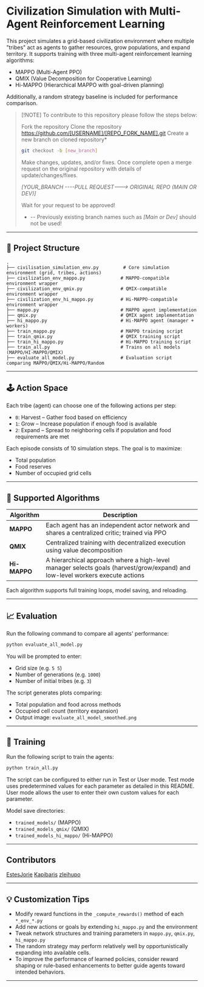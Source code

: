 
# Civilization Simulation with Multi-Agent Reinforcement Learning

This project simulates a grid-based civilization environment where multiple "tribes" act as agents to gather resources, grow populations, and expand territory. It supports training with three multi-agent reinforcement learning algorithms:

- MAPPO (Multi-Agent PPO)
- QMIX (Value Decomposition for Cooperative Learning)
- Hi-MAPPO (Hierarchical MAPPO with goal-driven planning)

Additionally, a random strategy baseline is included for performance comparison.

> [!NOTE] To contribute to this repository please follow the steps below:
>
> Fork the repository 
> Clone the repository https://github.com/[USERNAME]/[REPO_FORK_NAME].git
> Create a new branch on cloned repository* 
>
>```bash 
>git checkout -b [new_branch]
>```
> Make changes, updates, and/or fixes. Once complete open a merge request on the original repository with details of update/changes/fixes. 
>
>*[YOUR_BRANCH ----PULL REQUEST---> ORIGINAL REPO (MAIN OR DEV)]*
>
> Wait for your request to be approved!
>
> * -- Previously existing branch names such as *[Main or Dev]* should not be used!
---

## 📁 Project Structure

```
.
├── civilisation_simulation_env.py         # Core simulation environment (grid, tribes, actions)
├── civilization_env_mappo.py             # MAPPO-compatible environment wrapper
├── civilization_env_qmix.py              # QMIX-compatible environment wrapper
├── civilization_env_hi_mappo.py          # Hi-MAPPO-compatible environment wrapper
├── mappo.py                              # MAPPO agent implementation
├── qmix.py                               # QMIX agent implementation
├── hi_mappo.py                           # Hi-MAPPO agent (manager + workers)
├── train_mappo.py                        # MAPPO training script
├── train_qmix.py                         # QMIX training script
├── train_hi_mappo.py                     # Hi-MAPPO training script
├── train_all.py                          # Trains on all models (MAPPO/HI-MAPPO/QMIX)
├── evaluate_all_model.py                 # Evaluation script comparing MAPPO/QMIX/Hi-MAPPO/Random
```

---

## 🕹️ Action Space

Each tribe (agent) can choose one of the following actions per step:

- `0`: Harvest – Gather food based on efficiency  
- `1`: Grow – Increase population if enough food is available  
- `2`: Expand – Spread to neighboring cells if population and food requirements are met  

Each episode consists of 10 simulation steps. The goal is to maximize:

- Total population  
- Food reserves  
- Number of occupied grid cells  

---

## 🤖 Supported Algorithms

| Algorithm    | Description |
|--------------|-------------|
| **MAPPO**    | Each agent has an independent actor network and shares a centralized critic; trained via PPO |
| **QMIX**     | Centralized training with decentralized execution using value decomposition |
| **Hi-MAPPO** | A hierarchical approach where a high-level manager selects goals (harvest/grow/expand) and low-level workers execute actions |

Each algorithm supports full training loops, model saving, and reloading.

---

## 📈 Evaluation

Run the following command to compare all agents' performance:

```bash
python evaluate_all_model.py
```

You will be prompted to enter:
- Grid size (e.g. `5 5`)
- Number of generations (e.g. `1000`)
- Number of initial tribes (e.g. `3`)

The script generates plots comparing:
- Total population and food across methods
- Occupied cell count (territory expansion)
- Output image: `evaluate_all_model_smoothed.png`

---

## 🏁 Training

Run the following script to train the agents:

```bash
python train_all.py
```

The script can be configured to either run in Test or User mode. Test mode uses predetermined values for each parameter as detailed in this README. User mode allows the user to enter their own custom values for each parameter.  

Model save directories:
- `trained_models/` (MAPPO)
- `trained_models_qmix/` (QMIX)
- `trained_models_hi_mappo/` (Hi-MAPPO)

--- 
## Contributors

[EstesJorie](https://github.com/EstesJorie)
[Kapibaris](https://github.com/Kapibaris)
[zleihupo](https://github.com/zleihupo)

---

## 💡 Customization Tips

- Modify reward functions in the `_compute_rewards()` method of each `*_env_*.py`
- Add new actions or goals by extending `hi_mappo.py` and the environment
- Tweak network structures and training parameters in `mappo.py`, `qmix.py`, `hi_mappo.py`
- The random strategy may perform relatively well by opportunistically expanding into available cells.
- To improve the performance of learned policies, consider reward shaping or rule-based enhancements to better guide agents toward intended behaviors.

---
